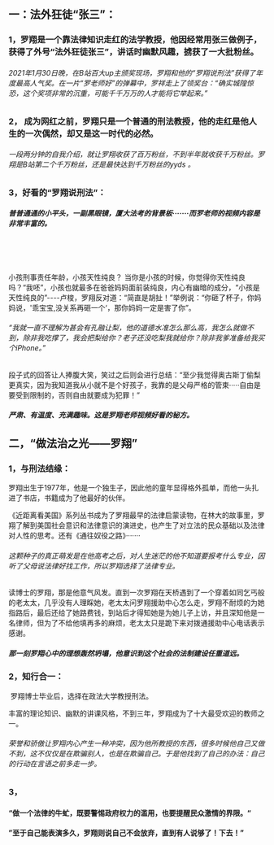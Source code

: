 ## 一：法外狂徒“张三”：

###  1，罗翔是一个靠法律知识走红的法学教授，他因经常用张三做例子，获得了外号“法外狂徒张三”，讲话时幽默风趣，掳获了一大批粉丝。     

######      2021年1月30日晚，在B站百大up主颁奖现场，罗翔和他的“罗翔说刑法”获得了年度最高人气奖。在一片“罗老师好”的弹幕中，罗祥走上了领奖台：“确实城隍惊恐，这个奖项非常的沉重，可能千千万万的人才能将它举起来。”



[^图片01]: <img src="C:\Users\baoxiaochen\Desktop\罗翔表情包\QQ图片20221219170049.jpg" alt="QQ图片20221219170049" style="zoom: 33%;" />

###          2， 成为网红之前，罗翔只是一个普通的刑法教授，他的走红是他人生的一次偶然，却又是这一时代的必然。

######          一段两分钟的自我介绍，就让罗翔收获了百万粉丝，不到半年就收获千万粉丝。罗翔是B站第二个千万粉丝，还是最快达到千万粉丝的yyds 。

###           3，好看的“罗翔说刑法”：

#####           普普通通的小平头，一副黑眼镜，厦大法考的背景板·······而罗老师的视频内容是非常丰富的。

[^图片02]: <img src="C:\Users\baoxiaochen\Desktop\罗翔表情包\3C465BFBDD41A03F35C56DB87B9C0358.jpg" alt="3C465BFBDD41A03F35C56DB87B9C0358" style="zoom: 50%;" />
[^图片03]: <img src="C:\Users\baoxiaochen\Desktop\罗翔表情包\DB2FAA2E21ABD9F51721AB7FD7E15856.jpg" alt="DB2FAA2E21ABD9F51721AB7FD7E15856" style="zoom:33%;" />

​     

[^图片04]: <img src="C:\Users\baoxiaochen\Desktop\罗翔表情包\78FB525E9D023CEA7E2B0712DBFED3C0.jpg" alt="78FB525E9D023CEA7E2B0712DBFED3C0" style="zoom: 33%;" />

​        



小孩刑事责任年龄，小孩天性纯良？  当你是小孩的时候，你觉得你天性纯良吗？“我呸”，小孩也就最多在爸爸妈妈面前装纯良，内心有幽暗的成分，“小孩是天性纯良的”----卢梭，罗翔反对道：“简直是胡扯！”举例说：“你砸了杯子，你妈妈说，'乖宝宝,没关系再砸一个‘，那你妈妈一定是害了你”。

###### “我就一直不理解为甚会有孔融让梨，他的道德水准怎么那么高，我怎么就做不到，除非我吃撑了，我会把梨给你？老子还没吃梨我就给你？除非我爹准备给我买个iPhone。”



[^图片05]: <img src="C:\Users\baoxiaochen\Desktop\罗翔表情包\E1CD35EC40AC323C2300ACE1DFDDEFE0.jpg" alt="E1CD35EC40AC323C2300ACE1DFDDEFE0" style="zoom: 67%;" />

​              段子式的回答让人捧腹大笑，笑过之后则会进行总结：“至少我觉得奥古斯丁偷梨更真实，因为我知道我从小就不是个好孩子，我靠的是父母严格的管束·····自由是要受到限制的，否则自由就要成为犯罪！”

#####               严肃、有温度、充满趣味。这是罗翔老师视频好看的秘方。

## 二，“做法治之光——罗翔”

###  

[^图片01]: <img src="C:\Users\baoxiaochen\Desktop\罗翔表情包\EE0C33504ECDB1C8BA764E58DEB91A98.jpg" alt="EE0C33504ECDB1C8BA764E58DEB91A98" style="zoom: 80%;" />

###        

###        1，与刑法结缘：

​            罗翔出生于1977年，他是一个独生子，因此他的童年显得格外孤单，而他一头扎进了书店，书籍成为了他最好的伙伴。

​         《近距离看美国》系列丛书成为了罗翔最早的法律启蒙读物，在林大的故事里，罗翔了解到美国社会意识和法律意识的演进史，也产生了对立法的民众基础以及法律对人性的思考。还有《通往奴役之路》·······

######            这颗种子的真正萌发是在他高考之后，对人生迷茫的他不知道要报考什么专业，因听了父母说法律好找工作，所以罗翔选择了法律专业。

​            读博士的罗翔，那是他意气风发。直到一次罗翔在天桥遇到了一个穿着如同乞丐般的老太太，几乎没有人理睬她，老太太问罗翔援助中心怎么走，罗翔不耐烦的为她指路后，最后还给了她路费钱，到站后才得知她是为她儿子上访，并且深知他是一名律师，但为了不给他填再多的麻烦，老太太只是跪下来对拨通援助中心电话表示感谢。

#####             那一刻罗翔心中的理想轰然坍塌，他意识到这个社会的法制建设任重道远。

###       2，知行合一：

​         罗翔博士毕业后，选择在政法大学教授刑法。

​         丰富的理论知识、幽默的讲课风格，不到三年，罗翔成为了十大最受欢迎的教师之一。

######           荣誉和骄傲让罗翔内心产生一种冲突，因为他所教授的东西，很多时候他自己又做不到，这不仅仅是在欺骗别人，也是在欺骗自己。于是他找到了自己的办法：自己的行动在言语之前多走一步。

###       3，

[^图片02]: <img src="C:\Users\baoxiaochen\Desktop\罗翔表情包\QQ图片20221219180308.jpg" alt="QQ图片20221219180308" style="zoom:50%;" />



####             “做一个法律的牛虻，既要警惕政府权力的滥用，也要提醒民众激情的界限。“

####             ”至于自己能表演多久，罗翔则说自己不会放弃，直到有人说够了！下去！”

